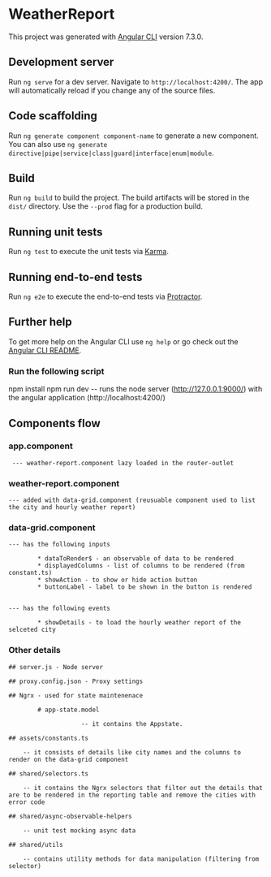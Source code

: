 # WeatherReport

This project was generated with [Angular CLI](https://github.com/angular/angular-cli) version 7.3.0.

## Development server

Run `ng serve` for a dev server. Navigate to `http://localhost:4200/`. The app will automatically reload if you change any of the source files.

## Code scaffolding

Run `ng generate component component-name` to generate a new component. You can also use `ng generate directive|pipe|service|class|guard|interface|enum|module`.

## Build

Run `ng build` to build the project. The build artifacts will be stored in the `dist/` directory. Use the `--prod` flag for a production build.

## Running unit tests

Run `ng test` to execute the unit tests via [Karma](https://karma-runner.github.io).

## Running end-to-end tests

Run `ng e2e` to execute the end-to-end tests via [Protractor](http://www.protractortest.org/).

## Further help

To get more help on the Angular CLI use `ng help` or go check out the [Angular CLI README](https://github.com/angular/angular-cli/blob/master/README.md).




### Run the following script

npm install
npm run dev -- runs the node server (http://127.0.0.1:9000/) with the angular application (http://localhost:4200/)

## Components flow

   ### app.component 

     --- weather-report.component lazy loaded in the router-outlet

   ### weather-report.component 

    --- added with data-grid.component (reusuable component used to list the city and hourly weather report)

   ### data-grid.component 

    --- has the following inputs 

            * dataToRender$ - an observable of data to be rendered
            * displayedColumns - list of columns to be rendered (from constant.ts)
            * showAction - to show or hide action button
            * buttonLabel - label to be shown in the button is rendered
            

    --- has the following events

            * showDetails - to load the hourly weather report of the selceted city


### Other details

    ## server.js - Node server

    ## proxy.config.json - Proxy settings

    ## Ngrx - used for state maintenenace

            # app-state.model

                        -- it contains the Appstate.
                        
    ## assets/constants.ts
    
        -- it consists of details like city names and the columns to render on the data-grid component
    
    ## shared/selectors.ts

        -- it contains the Ngrx selectors that filter out the details that are to be rendered in the reporting table and remove the cities with error code

    ## shared/async-observable-helpers

        -- unit test mocking async data

    ## shared/utils
    
        -- contains utility methods for data manipulation (filtering from selector)
